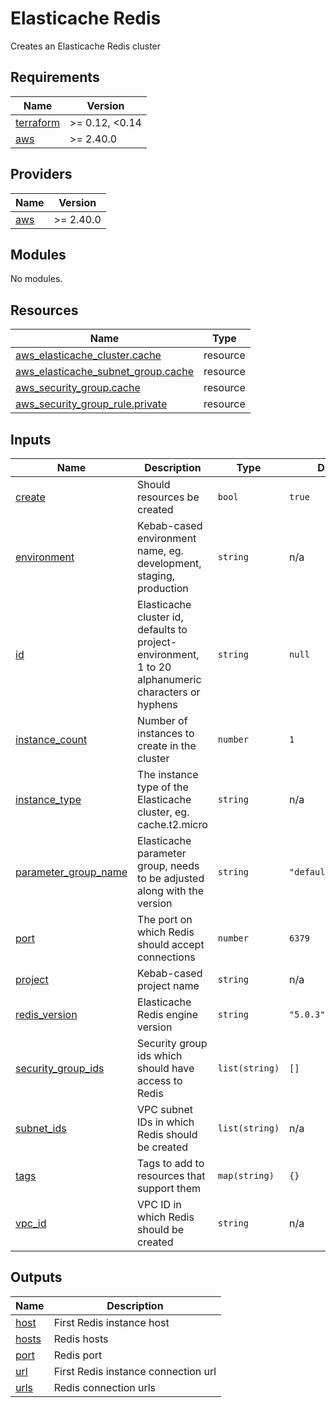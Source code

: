 # Elasticache Redis

Creates an Elasticache Redis cluster

<!-- prettier-ignore-start -->
<!-- BEGIN_TF_DOCS -->
## Requirements

| Name | Version |
|------|---------|
| <a name="requirement_terraform"></a> [terraform](#requirement\_terraform) | >= 0.12, <0.14 |
| <a name="requirement_aws"></a> [aws](#requirement\_aws) | >= 2.40.0 |

## Providers

| Name | Version |
|------|---------|
| <a name="provider_aws"></a> [aws](#provider\_aws) | >= 2.40.0 |

## Modules

No modules.

## Resources

| Name | Type |
|------|------|
| [aws_elasticache_cluster.cache](https://registry.terraform.io/providers/hashicorp/aws/latest/docs/resources/elasticache_cluster) | resource |
| [aws_elasticache_subnet_group.cache](https://registry.terraform.io/providers/hashicorp/aws/latest/docs/resources/elasticache_subnet_group) | resource |
| [aws_security_group.cache](https://registry.terraform.io/providers/hashicorp/aws/latest/docs/resources/security_group) | resource |
| [aws_security_group_rule.private](https://registry.terraform.io/providers/hashicorp/aws/latest/docs/resources/security_group_rule) | resource |

## Inputs

| Name | Description | Type | Default | Required |
|------|-------------|------|---------|:--------:|
| <a name="input_create"></a> [create](#input\_create) | Should resources be created | `bool` | `true` | no |
| <a name="input_environment"></a> [environment](#input\_environment) | Kebab-cased environment name, eg. development, staging, production | `string` | n/a | yes |
| <a name="input_id"></a> [id](#input\_id) | Elasticache cluster id, defaults to project-environment, 1 to 20 alphanumeric characters or hyphens | `string` | `null` | no |
| <a name="input_instance_count"></a> [instance\_count](#input\_instance\_count) | Number of instances to create in the cluster | `number` | `1` | no |
| <a name="input_instance_type"></a> [instance\_type](#input\_instance\_type) | The instance type of the Elasticache cluster, eg. cache.t2.micro | `string` | n/a | yes |
| <a name="input_parameter_group_name"></a> [parameter\_group\_name](#input\_parameter\_group\_name) | Elasticache parameter group, needs to be adjusted along with the version | `string` | `"default.redis5.0"` | no |
| <a name="input_port"></a> [port](#input\_port) | The port on which Redis should accept connections | `number` | `6379` | no |
| <a name="input_project"></a> [project](#input\_project) | Kebab-cased project name | `string` | n/a | yes |
| <a name="input_redis_version"></a> [redis\_version](#input\_redis\_version) | Elasticache Redis engine version | `string` | `"5.0.3"` | no |
| <a name="input_security_group_ids"></a> [security\_group\_ids](#input\_security\_group\_ids) | Security group ids which should have access to Redis | `list(string)` | `[]` | no |
| <a name="input_subnet_ids"></a> [subnet\_ids](#input\_subnet\_ids) | VPC subnet IDs in which Redis should be created | `list(string)` | n/a | yes |
| <a name="input_tags"></a> [tags](#input\_tags) | Tags to add to resources that support them | `map(string)` | `{}` | no |
| <a name="input_vpc_id"></a> [vpc\_id](#input\_vpc\_id) | VPC ID in which Redis should be created | `string` | n/a | yes |

## Outputs

| Name | Description |
|------|-------------|
| <a name="output_host"></a> [host](#output\_host) | First Redis instance host |
| <a name="output_hosts"></a> [hosts](#output\_hosts) | Redis hosts |
| <a name="output_port"></a> [port](#output\_port) | Redis port |
| <a name="output_url"></a> [url](#output\_url) | First Redis instance connection url |
| <a name="output_urls"></a> [urls](#output\_urls) | Redis connection urls |
<!-- END_TF_DOCS -->
<!-- prettier-ignore-end -->
